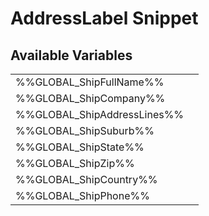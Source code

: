 # <span class="jumptarget"> AddressLabel Snippet </span>

## <span class="jumptarget"> Available Variables </span>
|||
|---|---|
| %%GLOBAL_ShipFullName%% |
| %%GLOBAL_ShipCompany%% |
| %%GLOBAL_ShipAddressLines%% |
| %%GLOBAL_ShipSuburb%% |
| %%GLOBAL_ShipState%% |
| %%GLOBAL_ShipZip%% |
| %%GLOBAL_ShipCountry%% |
| %%GLOBAL_ShipPhone%% |  
